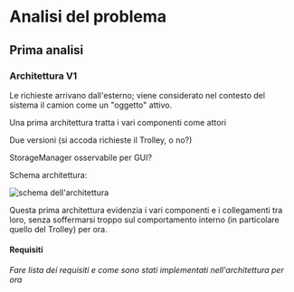 # Analisi del problema

## Prima analisi

### Architettura V1

Le richieste arrivano dall'esterno; viene considerato nel contesto del sistema il camion come un "oggetto" attivo. 

Una prima architettura tratta i vari componenti come attori

Due versioni (si accoda richieste il Trolley, o no?)

StorageManager osservabile per GUI?

Schema architettura:

![schema dell'architettura](doc/img/architettura1.jpg)

Questa prima architettura evidenzia i vari componenti e i collegamenti tra loro, senza soffermarsi troppo sul comportamento interno (in particolare quello del Trolley) per ora.

#### Requisiti

*Fare lista dei requisiti e come sono stati implementati nell'architettura per ora*
